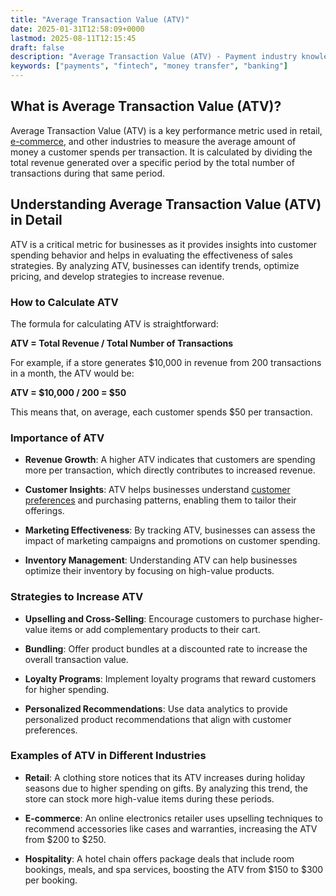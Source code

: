 ```yaml
---
title: "Average Transaction Value (ATV)"
date: 2025-01-31T12:58:09+0000
lastmod: 2025-08-11T12:15:45
draft: false
description: "Average Transaction Value (ATV) - Payment industry knowledge and insights"
keywords: ["payments", "fintech", "money transfer", "banking"]
---
```


## What is Average Transaction Value (ATV)?

Average Transaction Value (ATV) is a key performance metric used in retail, [e-commerce](https://faisalkhanllc.xyz/resources/payments-wiki/e/e-commerce/), and other industries to measure the average amount of money a customer spends per transaction. It is calculated by dividing the total revenue generated over a specific period by the total number of transactions during that same period.

## Understanding Average Transaction Value (ATV) in Detail

ATV is a critical metric for businesses as it provides insights into customer spending behavior and helps in evaluating the effectiveness of sales strategies. By analyzing ATV, businesses can identify trends, optimize pricing, and develop strategies to increase revenue.

### How to Calculate ATV

The formula for calculating ATV is straightforward:

**ATV = Total Revenue / Total Number of Transactions**

For example, if a store generates $10,000 in revenue from 200 transactions in a month, the ATV would be:

**ATV = $10,000 / 200 = $50**

This means that, on average, each customer spends $50 per transaction.

### Importance of ATV

- **Revenue Growth**: A higher ATV indicates that customers are spending more per transaction, which directly contributes to increased revenue.

- **Customer Insights**: ATV helps businesses understand [customer preferences](https://faisalkhanllc.xyz/resources/payments-wiki/c/customer-journey/) and purchasing patterns, enabling them to tailor their offerings.

- **Marketing Effectiveness**: By tracking ATV, businesses can assess the impact of marketing campaigns and promotions on customer spending.

- **Inventory Management**: Understanding ATV can help businesses optimize their inventory by focusing on high-value products.

### Strategies to Increase ATV

- **Upselling and Cross-Selling**: Encourage customers to purchase higher-value items or add complementary products to their cart.

- **Bundling**: Offer product bundles at a discounted rate to increase the overall transaction value.

- **Loyalty Programs**: Implement loyalty programs that reward customers for higher spending.

- **Personalized Recommendations**: Use data analytics to provide personalized product recommendations that align with customer preferences.

### Examples of ATV in Different Industries

- **Retail**: A clothing store notices that its ATV increases during holiday seasons due to higher spending on gifts. By analyzing this trend, the store can stock more high-value items during these periods.

- **E-commerce**: An online electronics retailer uses upselling techniques to recommend accessories like cases and warranties, increasing the ATV from $200 to $250.

- **Hospitality**: A hotel chain offers package deals that include room bookings, meals, and spa services, boosting the ATV from $150 to $300 per booking.